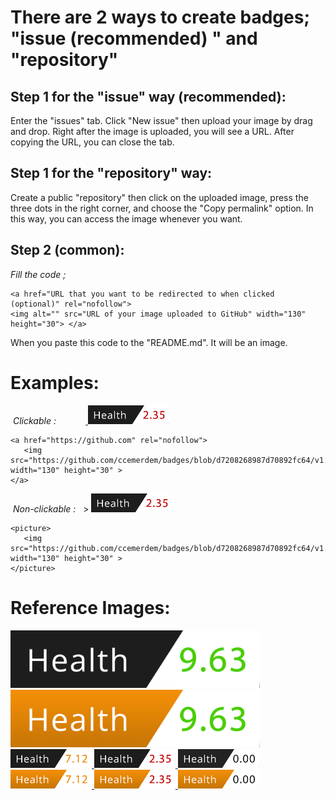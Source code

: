 # There are 2 ways to create badges; "issue (recommended) " and "repository"
## Step 1 for the "issue" way (recommended):
Enter the "issues" tab. Click "New issue" then upload your image by drag and drop. Right after the image is uploaded, you will see a URL. After copying the URL, you can close the tab. 

## Step 1 for the "repository" way:
Create a public "repository" then click on the uploaded image, press the three dots in the right corner, and choose the "Copy permalink" option. In this way, you can access the image whenever you want.

## Step 2 (common):
*Fill the code ;*
```
<a href="URL that you want to be redirected to when clicked (optional)" rel="nofollow">
<img alt="" src="URL of your image uploaded to GitHub" width="130" height="30"> </a>
```
When you paste this code to the "README.md". It will be an image.     
# Examples:
 *Clickable :*            <a href="https://github.com" rel="nofollow">
    <img alt="" src="https://github.com/ccemerdem/badges/blob/d7206826c5580e8c94ef94887d7058b49892fc64/v1.3.png" width="130" height="30" > </a>
```
<a href="https://github.com" rel="nofollow">
   <img src="https://github.com/ccemerdem/badges/blob/d7208268987d70892fc64/v1.2.png" width="130" height="30" >
</a>
```
 *Non-clickable :*  <picture> > <img src="https://github.com/ccemerdem/badges/blob/d7206826c5580e8c94ef94887d7058b49892fc64/v1.3.png" width="130" height="30" > </picture>
 
```
<picture> 
   <img src="https://github.com/ccemerdem/badges/blob/d7208268987d70892fc64/v1.2.png" width="130" height="30" >
</picture>
```





# Reference Images:

<a  href="https://codescene.com/" rel="nofollow">
    <img alt="" src="https://github.com/ccemerdem/badges/blob/d7206826c5580e8c94ef94887d7058b49892fc64/v1.1.png"width="399" height="92" > </a>

<a  href="https://codescene.com/" rel="nofollow">
    <img alt="" src="https://github.com/ccemerdem/badges/blob/d7206826c5580e8c94ef94887d7058b49892fc64/v2.1.png"width="399" height="92" > </a><br>   

<a  href="https://codescene.com/" rel="nofollow">
    <img alt="" src="https://github.com/ccemerdem/badges/blob/d7206826c5580e8c94ef94887d7058b49892fc64/v1.2.png" width="130" height="30" > </a>

<a  href="https://codescene.com/" rel="nofollow">
    <img alt="" src="https://github.com/ccemerdem/badges/blob/d7206826c5580e8c94ef94887d7058b49892fc64/v1.3.png" width="130" height="30" > </a>

<a  href="https://codescene.com/" rel="nofollow">
    <img alt="" src="https://github.com/ccemerdem/badges/blob/d7206826c5580e8c94ef94887d7058b49892fc64/v1.4.png" width="130" height="30" > </a>

<a  href="https://codescene.com/" rel="nofollow">
    <img alt="" src="https://github.com/ccemerdem/badges/blob/d7206826c5580e8c94ef94887d7058b49892fc64/v2.2.png " width="130" height="30" > </a>

<a  href="https://codescene.com/" rel="nofollow">
    <img alt="" src="https://github.com/ccemerdem/badges/blob/d7206826c5580e8c94ef94887d7058b49892fc64/v2.3.png " width="130" height="30" > </a>

<a aria-label="health" href="https://codescene.com/" rel="nofollow">
    <img alt="" src="https://github.com/ccemerdem/badges/blob/d7206826c5580e8c94ef94887d7058b49892fc64/v2.4.png " width="130" height="30" > </a> 

